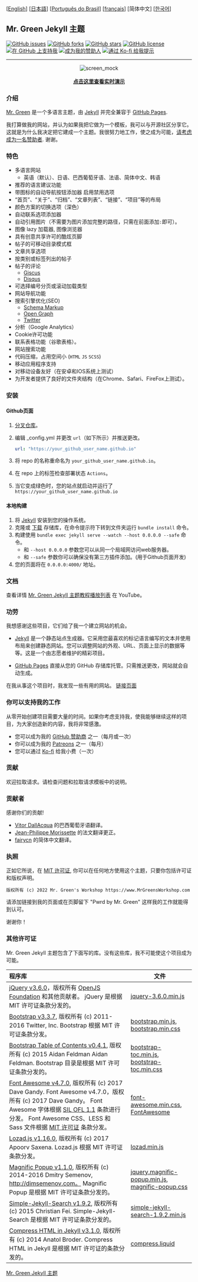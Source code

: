[[English](https://github.com/MrGreensWorkshop/MrGreen-JekyllTheme/blob/main/README.md#readme)] [[日本語](https://github.com/MrGreensWorkshop/MrGreen-JekyllTheme/blob/main/README-ja.md#readme)] [[Português do Brasil](https://github.com/MrGreensWorkshop/MrGreen-JekyllTheme/blob/main/README-pt.md#readme)] [[français](https://github.com/MrGreensWorkshop/MrGreen-JekyllTheme/blob/main/README-fr.md#readme)] [简体中文] [[한국어](https://github.com/MrGreensWorkshop/MrGreen-JekyllTheme/blob/main/README-ko.md#readme)]

## Mr. Green Jekyll 主题

<!-- readme -->

[<img src="https://img.shields.io/github/issues/MrGreensWorkshop/MrGreen-JekyllTheme" alt="GitHub issues" data-no-image-viewer>](https://github.com/MrGreensWorkshop/MrGreen-JekyllTheme/issues)
[<img src="https://img.shields.io/github/forks/MrGreensWorkshop/MrGreen-JekyllTheme?style=flat" alt="GitHub forks" data-no-image-viewer>](https://github.com/MrGreensWorkshop/MrGreen-JekyllTheme/blob/main/README.md#readme)
[<img src="https://img.shields.io/github/stars/MrGreensWorkshop/MrGreen-JekyllTheme?style=flat" alt="GitHub stars" data-no-image-viewer>](https://github.com/MrGreensWorkshop/MrGreen-JekyllTheme/blob/main/README.md#readme)
[<img src="https://img.shields.io/github/license/MrGreensWorkshop/MrGreen-JekyllTheme" alt="GitHub license" data-no-image-viewer>](https://github.com/MrGreensWorkshop/MrGreen-JekyllTheme/blob/main/LICENSE.txt)
[<img src="https://shields.io/badge/Github%20Sponsors-Support%20me-blue?logo=GitHub+Sponsors" alt="在 GitHub 上支持我" data-no-image-viewer>](https://github.com/sponsors/MrGreensWorkshop "在 GitHub 上支持我")
[<img src="https://shields.io/badge/Patreon-Support%20me-blue?logo=Patreon" alt="成为我的赞助人" data-no-image-viewer>](https://patreon.com/MrGreensWorkshop "成为我的赞助人")
[<img src="https://shields.io/badge/Ko--fi-Tip%20me-blue?logo=kofi" alt="通过 Ko-fi 给我提示" data-no-image-viewer>](https://ko-fi.com/MrGreensWorkshop "通过 Ko-fi 给我提示")

---

<div align="center">
  <img src="https://jekyll-theme-mrgreen-demo.mrgreensworkshop.com/assets/img/posts/mock1.jpg" max-height="500" alt="screen_mock">
  <br><br>
  <a href="https://jekyll-theme-mrgreen-demo.mrgreensworkshop.com/zh" style="font-weight: bold;" >点击这里查看实时演示</a>
</div>


### 介绍

<!-- outline-start -->

[Mr. Green](https://github.com/MrGreensWorkshop/MrGreen-JekyllTheme) 是一个多语言主题，由 [Jekyll](https://jekyllrb.com/) 并完全兼容于 [GitHub Pages](https://pages.github.com/).

<!-- outline-end -->

我打算做我的网站，并认为如果我把它做为一个模板，我可以与开源社区分享它。这就是为什么我决定把它建成一个主题。我很努力地工作，使之成为可能，[请考虑成为一名赞助者](#you-can-support-my-work). 谢谢。

### 特色

- 多语言网站
  - 英语（默认）、日语、巴西葡萄牙语、法语、简体中文、韩语
- 推荐的语言建议功能
- 带图标的自动导航按钮添加器 启用禁用选项
- “首页”、“关于”、“归档”、“文章列表”、“链接”、“项目”等的布局
- 颜色方案的切换选项（深色）
- 自动联系选项添加器
- 自动引用图片（不需要为图片添加完整的路径，只需在前面添加`:`即可）。
- 图像 lazy 加载器, 图像浏览器
- 具有创意共享许可的酷炫页脚
- 帖子的可移动目录模式框
- 文章共享选项
- 按类别或标签列出的帖子
- 帖子的评论
  - [Giscus](https://giscus.app)
  - [Disqus](https://disqus.com)
- 可选择编号分页或滚动加载类型
- 网站导航功能
- 搜索引擎优化(SEO)
  - [Schema Markup](https://schema.org)
  - [Open Graph](https://ogp.me/)
  - [Twitter](https://developer.twitter.com/en/docs/twitter-for-websites/cards/overview/summary)
- 分析（Google Analytics）
- Cookie许可功能
- 联系表格功能（谷歌表格）。
- 网站搜索功能
- 代码压缩，占用空间小 (`HTML` `JS` `SCSS`)
- 移动应用程序支持
- 对移动设备友好（在安卓和IOS系统上测试）
- 为开发者提供了良好的文件夹结构（在Chrome、Safari、FireFox上测试）。

### 安装

#### Github页面

1. [分叉仓库](https://github.com/MrGreensWorkshop/MrGreen-JekyllTheme/fork)。
1. 编辑 \_config.yml 并更改 `url`（如下所示）并推送更改。

   ```yaml
   url: "https://your_github_user_name.github.io"
   ```

1. 将 repo 的名称重命名为 `your_github_user_name.github.io`。
1. 在 repo 上的标签检查部署状态 `Actions`。
1. 当它变成绿色时，您的站点就启动并运行了 `https://your_github_user_name.github.io`

#### 本地构建

1. 将 [Jekyll](https://jekyllrb.com/docs/installation/) 安装到您的操作系统。
1. 克隆或 [下载](https://github.com/MrGreensWorkshop/MrGreen-JekyllTheme/releases/latest) 存储库，在命令提示符下转到文件夹运行 `bundle install` 命令。
1. 构建使用 `bundle exec jekyll serve --watch --host 0.0.0.0 --safe` 命令。
    - 和 `--host 0.0.0.0` 参数您可以从同一个局域网访问web服务器。
    - 和 `--safe` 参数你可以确保没有第三方插件添加。(用于Github页面开发)
1. 您的页面将在 `0.0.0.0:4000/` 地址。

### 文档

查看详情 [Mr. Green Jekyll 主题教程播放列表](https://www.youtube.com/playlist?list=PLAymxPbYHgl-fFy5can7uZBMJtFWVcphD) 在 YouTube。

### 功劳

我想感谢这些项目，它们给了我一个建立网站的机会。

- [Jekyll](https://jekyllrb.com/) 是一个静态站点生成器。它采用您最喜欢的标记语言编写的文本并使用布局来创建静态网站。您可以调整网站的外观、URL、页面上显示的数据等等。这是一个由志愿者维护的精彩项目。

- [GitHub Pages](https://pages.github.com/) 直接从您的 GitHub 存储库托管。只需推送更改，网站就会自动生成。

在我从事这个项目时，我发现一些有用的网站。 [链接页面](https://jekyll-theme-mrgreen-demo.mrgreensworkshop.com/tabs/links.html)

### 你可以支持我的工作

从零开始创建项目需要大量的时间。如果你考虑支持我，使我能够继续这样的项目，为大家创造新的内容，我将非常感激。

- 您可以成为我的 [GitHub 赞助商](https://github.com/sponsors/MrGreensWorkshop "在 GitHub 上支持我") 之一（每月或一次）
- 你可以成为我的 [Patreons](https://patreon.com/MrGreensWorkshop "成为我的赞助人") 之一（每月）
- 您可以通过 [Ko-fi](https://ko-fi.com/MrGreensWorkshop "通过 Ko-fi 给我提示") 给我小费（一次）

### 贡献

欢迎拉取请求。请检查问题和拉取请求模板中的说明。

### 贡献者

感谢你们的贡献!

- [Vitor DallAcqua](https://github.com/fandangos) 的巴西葡萄牙语翻译。
- [Jean-Philippe Morissette](https://github.com/JPMorissette) 的法文翻译更正。
- [fairycn](https://github.com/fairycn) 的简体中文翻译。

### 执照

正如它所说，在 [MIT 许可证](https://github.com/MrGreensWorkshop/MrGreen-JekyllTheme/blob/main/LICENSE.txt), 你可以在任何地方使用这个主题，只要你包括许可证和版权声明。

`版权所有 (c) 2022 Mr. Green's Workshop https://www.MrGreensWorkshop.com`

请添加链接到我的页面或在页脚留下 "Pwrd by Mr. Green" 这样我的工作就能得到认可。

谢谢你！

### 其他许可证

Mr. Green Jekyll 主题包含了下面写的库。没有这些库，我不可能使这个项目成为可能。

| 程序库                              | 文件 |
| :----------------------------------- | ---- |
| [jQuery v3.6.0](https://github.com/jquery/jquery/tree/3.6.0)，版权所有 [OpenJS Foundation](https://openjsf.org) 和其他贡献者。 jQuery 是根据 MIT 许可证条款分发的。 | [jquery-3.6.0.min.js](https://github.com/MrGreensWorkshop/MrGreen-JekyllTheme/blob/main/assets/js/jquery-3.6.0.min.js) |
| [Bootstrap v3.3.7](https://github.com/twbs/bootstrap/tree/v3.3.7), 版权所有 (c) 2011-2016 Twitter, Inc. Bootstrap 根据 MIT 许可证条款分发。 | [bootstrap.min.js](https://github.com/MrGreensWorkshop/MrGreen-JekyllTheme/blob/main/assets/js/bootstrap.min.js), [bootstrap.min.css](assets/css/bootstrap.min.css) |
| [Bootstrap Table of Contents v0.4.1](https://github.com/afeld/bootstrap-toc/tree/v0.4.1), 版权所有 (c) 2015 Aidan Feldman Aidan Feldman. Bootstrap 目录是根据 MIT 许可证条款分发的。 | [bootstrap-toc.min.js](https://github.com/MrGreensWorkshop/MrGreen-JekyllTheme/blob/main/assets/js/bootstrap-toc.min.js), [bootstrap-toc.min.css](assets/css/bootstrap-toc.min.css) |
| [Font Awesome v4.7.0](https://github.com/FortAwesome/Font-Awesome/tree/v4.7.0), 版权所有 (c) 2017 Dave Gandy. Font Awesome v4.7.0，版权所有 (c) 2017 Dave Gandy。 Font Awesome 字体根据 [SIL OFL 1.1](http://scripts.sil.org/OFL) 条款进行分发。 Font Awesome CSS、LESS 和 Sass 文件根据 [MIT 许可证](https://opensource.org/licenses/mit-license.html) 条款分发。| [font-awesome.min.css](https://github.com/MrGreensWorkshop/MrGreen-JekyllTheme/blob/main/assets/css/font-awesome.min.css), [FontAwesome](https://github.com/MrGreensWorkshop/MrGreen-JekyllTheme/blob/main/assets/fonts/) |
| [Lozad.js v1.16.0](https://github.com/ApoorvSaxena/lozad.js/tree/v1.16.0), 版权所有 (c) 2017 Apoorv Saxena. Lozad.js 根据 MIT 许可证条款分发。 | [lozad.min.js](https://github.com/MrGreensWorkshop/MrGreen-JekyllTheme/blob/main/assets/js/lozad.min.js) |
| [Magnific Popup v1.1.0](https://github.com/dimsemenov/Magnific-Popup/tree/1.1.0), 版权所有 (c) 2014-2016 Dmitry Semenov, http://dimsemenov.com。 Magnific Popup 是根据 MIT 许可证条款分发的。 | [jquery.magnific-popup.min.js](https://github.com/MrGreensWorkshop/MrGreen-JekyllTheme/blob/main/assets/js/jquery.magnific-popup.min.js), [magnific-popup.css](assets/css/magnific-popup.css) |
| [Simple-Jekyll-Search v1.9.2](https://github.com/christian-fei/Simple-Jekyll-Search/tree/v1.9.2), 版权所有 (c) 2015 Christian Fei. Simple-Jekyll-Search 是根据 MIT 许可证条款分发的。 | [simple-jekyll-search-1.9.2.min.js](https://github.com/MrGreensWorkshop/MrGreen-JekyllTheme/blob/main/assets/js/simple-jekyll-search-1.9.2.min.js) |
| [Compress HTML in Jekyll v3.1.0](https://github.com/penibelst/jekyll-compress-html/tree/v3.1.0), 版权所有 (c) 2014 Anatol Broder. Compress HTML in Jekyll 是根据 MIT 许可证的条款分发的。 | [compress.liquid](https://github.com/MrGreensWorkshop/MrGreen-JekyllTheme/blob/main/_layouts/util/compress.liquid) |

[Mr. Green Jekyll 主题](https://github.com/MrGreensWorkshop/MrGreen-JekyllTheme)
